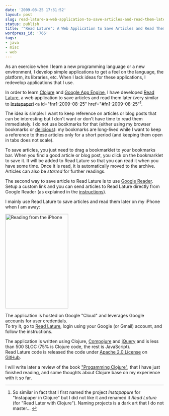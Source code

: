 ```yaml
---
date: '2009-08-25 17:31:52'
layout: post
slug: read-lature-a-web-application-to-save-articles-and-read-them-later
status: publish
title: '"Read Lature": A Web Application to Save Articles and Read Them Later'
wordpress_id: '766'
tags:
- java
- misc
- web
---
```


As an exercice when I learn a new programming language or a new environment, I develop simple applications to get a feel on the language, the platform, its libraries, etc.  When I lack ideas for these applications, I redevelop applications that I use.

In order to learn [Clojure][clojure] and [Google App Engine][appengine], I have developed [Read Lature][readlature], a web application to save articles and read them later (very similar to [Instapaper][instapaper])<a id="fnr1-2009-08-25" href="#fn1-2009-08-25"<sup>1</sup></a>.

The idea is simple: I want to keep reference on articles or blog posts that can be interesting but I don't want or don't have time to read them immediately.
I do not use bookmarks for that (either using my browser bookmarks or [delicious][delicious]): my bookmarks are long-lived while I want to keep a reference to these articles only for a short period (and keeping them open in tabs does not scale).

To save articles, you just need to drag a bookmarklet to your bookmarks bar.
When you find a good article or blog post, you click on the bookmarklet to save it. It will be added to Read Lature so that you can read it when you have some time. Once it is read, it is automatically moved to the archive. Articles can also be _starred_ for further readings.

The second way to save article to Read Lature is to use [Google Reader][reader]. Setup a custom link and you can send articles to Read Lature directly from Google Reader (as explained in the [instructions][gr-instructions]).

I mainly use Read Lature to save articles and read them later on my iPhone when I am away:

<img src="{{ site.s3.url}}/images/2009-08-25-photo-200x300.jpg" alt="Reading from the iPhone" title="Reading from the iPhone" width="200" height="300" class="aligncenter size-medium wp-image-765" />

The application is hosted on Google "Cloud" and leverages Google accounts for  user credentials.  
To try it, go to [Read Lature][readlature], login using your Google (or Gmail) account, and follow the instructions. 

The application is written using Clojure, [Compojure][compojure] and [jQuery][jquery] and is less than 500 SLOC (75% is Clojure code, the rest is JavaScript).  
Read Lature code is released the code under [Apache 2.0 License][apl] on [GitHub][readlature.git].

I will write later a review of  the book ["Progamming Clojure"][prog-clojure], that I have just finished reading, and some thoughts about Clojure base on my experience with it so far.

----

1. <a id="fn1-2009-08-25"></a> So similar in fact that I first named the project _Instapapure_ for "Instapaper in Clojure" but I did not like it and renamed it _Read Lature_ (for "Read Later with Clojure"). Naming projects is a dark art that I do not master...&nbsp;<a href="#fnr1-2009-08-25">&#8617;</a>

[readlature]:      http://readlature.appspot.com
[readlature.git]: http://github.com/jmesnil/readlature/
[apl]:                   http://apache.org/licenses/LICENSE-2.0
[instapaper]:     http://www.instapaper.com/u
[clojure]:            http://clojure.org/
[compojure]:     http://github.com/weavejester/compojure/
[jquery]:             http://jquery.com/
[appengine]:     http://appengine.google.com
[reader]:           http://google.com/reader
[gr-instructions]: http://readlature.appspot.com/public/google-reader.html
[delicious]:        http://delicious.com/
[prog-clojure]: http://www.pragprog.com/titles/shcloj/programming-clojure